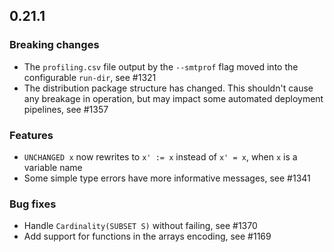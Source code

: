 ## 0.21.1

### Breaking changes

 * The `profiling.csv` file output by the `--smtprof` flag moved into the
   configurable `run-dir`, see #1321
 * The distribution package structure has changed. This shouldn't cause any
   breakage in operation, but may impact some automated deployment pipelines,
   see #1357

### Features

* `UNCHANGED x` now rewrites to `x' := x` instead of `x' = x`, when `x` is a variable name
* Some simple type errors have more informative messages, see #1341

### Bug fixes

* Handle `Cardinality(SUBSET S)` without failing, see #1370
* Add support for functions in the arrays encoding, see #1169
